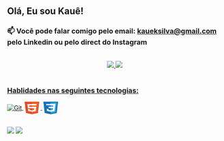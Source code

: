 ## Olá, Eu sou Kauê!

### 📫 Você pode falar comigo pelo email: kaueksilva@gmail.com pelo Linkedin ou pelo direct do Instagram
<br>
<div align="center">
  <a href="https://github.com/kaueksilva">
  <img height="160em" src="https://github-readme-stats.vercel.app/api?username=kaueksilva&show_icons=true&theme=tokyonight&include_all_commits=true&count_private=true&bg_color=DEG,00008B,4B0082,800000,C71585&title_color=ffffff&text_color=ffffff&icon_color=ffffff&hide_border=true&locale=pt-br&include_all_commits=true"/>
  <img height="160em" src="https://github-readme-stats.vercel.app/api/top-langs/?username=kaueksilva&layout=compact&langs_count=7&theme=tokyonight&bg_color=DEG,00008B,4B0082,800000,C71585&title_color=ffffff&text_color=ffffff&hide_border=true&locale=pt-br&custom_title=Linguagens&color=ffffff"/>
</div>


<div style="display: inline_block"><br>
  <h3>Hablidades nas seguintes tecnologias:</h3>
  <img align="center" alt="Git" height="30" width="40" src="https://cdn.jsdelivr.net/gh/devicons/devicon/icons/git/git-original.svg" /> 
  <img align="center" alt="Html" height="30" width="40" src="https://raw.githubusercontent.com/devicons/devicon/master/icons/html5/html5-original.svg">
  <img align="center" alt="Css" height="30" width="40" src="https://raw.githubusercontent.com/devicons/devicon/master/icons/css3/css3-original.svg">

</div>

##

<div> 
<a target="_blank" href="https://www.linkedin.com/in/kaueksilva/"><img src="https://img.shields.io/badge/LinkedIn-0077B5?style=for-the-badge&logo=linkedin&logoColor=white" /><a/>
  <a href="https://instagram.com/kaueksilva?igshid=YmMyMTA2M2Y=" target="_blank"><img src="https://img.shields.io/badge/-Instagram-%23E4405F?style=for-the-badge&logo=instagram&logoColor=white" target="_blank"></a>

  <br />
</div>
  
